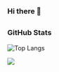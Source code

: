 ### Hi there 👋

## <h3 align="left">GitHub Stats</h3>
![Top Langs](https://github-readme-stats.vercel.app/api/top-langs/?username=Zackynson&layout=compact&title_color=007bff&text_color=e7e7e7&icon_color=007bff&bg_color=171c28)

<a href="">
  <img align="centre" src="https://github-readme-stats.vercel.app/api?username=Zackynson&count_private=true&include_all_commits=true&show_icons=true&title_color=007bff&text_color=e7e7e7&icon_color=007bff&bg_color=171c28" />
<a />
  
